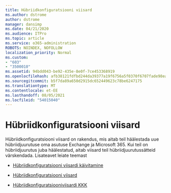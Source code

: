 ```yaml
---
title: Hübriidkonfiguratsiooni viisard
ms.author: dstrome
author: dstrome
manager: dansimp
ms.date: 04/21/2020
ms.audience: ITPro
ms.topic: article
ms.service: o365-administration
ROBOTS: NOINDEX, NOFOLLOW
localization_priority: Normal
ms.custom:
- "603"
- "3500010"
ms.assetid: 94bdd043-be92-435e-8e0f-7ce453368919
ms.openlocfilehash: afb38121fdfbd244da39377a19f6756a5f0370f6707fade98eaf53def6981696
ms.sourcegitcommit: b5f7da89a650d2915dc652449623c78be6247175
ms.translationtype: MT
ms.contentlocale: et-EE
ms.lasthandoff: 08/05/2021
ms.locfileid: "54015040"
---
```

# <a name="hybrid-configuration-wizard"></a>Hübriidkonfiguratsiooni viisard

Hübriidkonfiguratsiooni viisard on rakendus, mis aitab teil häälestada uue hübriidjuurutuse oma asutuse Exchange ja Microsoft 365. Kui teil on hübriidjuurutus juba häälestatud, aitab viisard teil hübriidjuurutussätteid värskendada. Lisateavet leiate teemast
  
- [Hübriidkonfiguratsiooni viisardi käivitamine](https://technet.microsoft.com/library/mt595788%28v=exchg.150%29.aspx)

- [Hübriidkonfiguratsiooni viisard](https://technet.microsoft.com/library/hh529921%28v=exchg.150%29.aspx)

- [Hübriidkonfiguratsiooniviisardi KKK](https://technet.microsoft.com/library/mt488940%28v=exchg.150%29.aspx)
